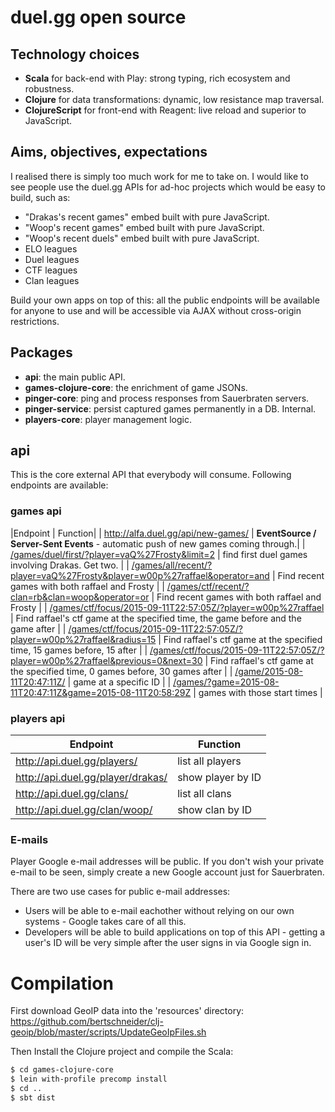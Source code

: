 # duel.gg open source

## Technology choices
* __Scala__ for back-end with Play: strong typing, rich ecosystem and robustness.
* __Clojure__ for data transformations: dynamic, low resistance map traversal.
* __ClojureScript__ for front-end with Reagent: live reload and superior to JavaScript.

## Aims, objectives, expectations

I realised there is simply too much work for me to take on. I would like to see people use the duel.gg APIs for ad-hoc projects which would be easy to build, such as:

* "Drakas's recent games" embed built with pure JavaScript.
* "Woop's recent games" embed built with pure JavaScript.
* "Woop's recent duels" embed built with pure JavaScript.
* ELO leagues
* Duel leagues
* CTF leagues
* Clan leagues

Build your own apps on top of this: all the public endpoints will be available for anyone to use and will be accessible via AJAX without cross-origin restrictions.

## Packages

* __api__: the main public API.
* __games-clojure-core__: the enrichment of game JSONs.
* __pinger-core__: ping and process responses from Sauerbraten servers.
* __pinger-service__: persist captured games permanently in a DB. Internal.
* __players-core__: player management logic.

## api

This is the core external API that everybody will consume. Following endpoints are available:

### games api
|Endpoint | Function|
| http://alfa.duel.gg/api/new-games/ | __EventSource / Server-Sent Events__ - automatic push of new games coming through.|
| [/games/duel/first/?player=vaQ%27Frosty&limit=2](http://api.duel.gg/games/duel/first/?player=vaQ%27Frosty&limit=2) | find first duel games involving Drakas. Get two. |
| [/games/all/recent/?player=vaQ%27Frosty&player=w00p%27raffael&operator=and](http://api.duel.gg/games/all/recent/?player=vaQ%27Frosty&player=w00p%27raffael&operator=and) | Find recent games with both raffael and Frosty |
| [/games/ctf/recent/?clan=rb&clan=woop&operator=or](http://api.duel.gg/games/ctf/recent/?clan=rb&clan=woop&operator=or) | Find recent games with both raffael and Frosty |
| [/games/ctf/focus/2015-09-11T22:57:05Z/?player=w00p%27raffael](http://api.duel.gg/games/ctf/focus/2015-09-11T22:57:05Z/?player=w00p%27raffael) | Find raffael's ctf game at the specified time, the game before and the game after |
| [/games/ctf/focus/2015-09-11T22:57:05Z/?player=w00p%27raffael&radius=15](http://api.duel.gg/games/ctf/focus/2015-09-11T22:57:05Z/?player=w00p%27raffael) | Find raffael's ctf game at the specified time, 15 games before, 15 after |
| [/games/ctf/focus/2015-09-11T22:57:05Z/?player=w00p%27raffael&previous=0&next=30](http://api.duel.gg/games/ctf/focus/2015-09-11T22:57:05Z/?player=w00p%27raffael) | Find raffael's ctf game at the specified time, 0 games before, 30 games after |
| [/game/2015-08-11T20:47:11Z/](http://api.duel.gg/game/2015-08-11T20:47:11Z/) | game at a specific ID |
| [/games/?game=2015-08-11T20:47:11Z&game=2015-08-11T20:58:29Z](http://api.duel.gg/games/?game=2015-08-11T20:47:11Z&game=2015-08-11T20:58:29Z) | games with those start times |

### players api
|Endpoint | Function|
|-----|------|
| http://api.duel.gg/players/ | list all players |
| http://api.duel.gg/player/drakas/ | show player by ID |
| http://api.duel.gg/clans/ | list all clans |
| http://api.duel.gg/clan/woop/ | show clan by ID |

### E-mails

Player Google e-mail addresses will be public. If you don't wish your private e-mail to be seen, simply create a new Google account just for Sauerbraten.

There are two use cases for public e-mail addresses:
* Users will be able to e-mail eachother without relying on our own systems - Google takes care of all this.
* Developers will be able to build applications on top of this API - getting a user's ID will be very simple after the user signs in via Google sign in.

# Compilation

First download GeoIP data into the 'resources' directory: https://github.com/bertschneider/clj-geoip/blob/master/scripts/UpdateGeoIpFiles.sh

Then Install the Clojure project and compile the Scala:
```bash
$ cd games-clojure-core
$ lein with-profile precomp install
$ cd ..
$ sbt dist
```

